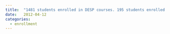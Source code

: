 ```yaml
---
title:  "1481 students enrolled in DESP courses. 195 students enrolled in EPAP and 4 in EBM (the last students in this major)."
date:   2012-04-12
categories:
  - enrollment
---
```

